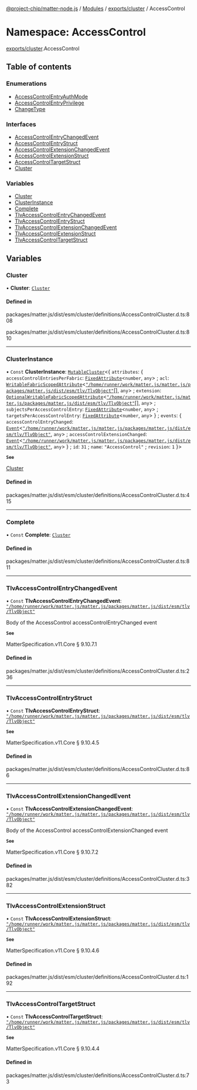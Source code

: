 [@project-chip/matter-node.js](../README.md) / [Modules](../modules.md) / [exports/cluster](exports_cluster.md) / AccessControl

# Namespace: AccessControl

[exports/cluster](exports_cluster.md).AccessControl

## Table of contents

### Enumerations

- [AccessControlEntryAuthMode](../enums/exports_cluster.AccessControl.AccessControlEntryAuthMode.md)
- [AccessControlEntryPrivilege](../enums/exports_cluster.AccessControl.AccessControlEntryPrivilege.md)
- [ChangeType](../enums/exports_cluster.AccessControl.ChangeType.md)

### Interfaces

- [AccessControlEntryChangedEvent](../interfaces/exports_cluster.AccessControl.AccessControlEntryChangedEvent.md)
- [AccessControlEntryStruct](../interfaces/exports_cluster.AccessControl.AccessControlEntryStruct.md)
- [AccessControlExtensionChangedEvent](../interfaces/exports_cluster.AccessControl.AccessControlExtensionChangedEvent.md)
- [AccessControlExtensionStruct](../interfaces/exports_cluster.AccessControl.AccessControlExtensionStruct.md)
- [AccessControlTargetStruct](../interfaces/exports_cluster.AccessControl.AccessControlTargetStruct.md)
- [Cluster](../interfaces/exports_cluster.AccessControl.Cluster.md)

### Variables

- [Cluster](exports_cluster.AccessControl.md#cluster)
- [ClusterInstance](exports_cluster.AccessControl.md#clusterinstance)
- [Complete](exports_cluster.AccessControl.md#complete)
- [TlvAccessControlEntryChangedEvent](exports_cluster.AccessControl.md#tlvaccesscontrolentrychangedevent)
- [TlvAccessControlEntryStruct](exports_cluster.AccessControl.md#tlvaccesscontrolentrystruct)
- [TlvAccessControlExtensionChangedEvent](exports_cluster.AccessControl.md#tlvaccesscontrolextensionchangedevent)
- [TlvAccessControlExtensionStruct](exports_cluster.AccessControl.md#tlvaccesscontrolextensionstruct)
- [TlvAccessControlTargetStruct](exports_cluster.AccessControl.md#tlvaccesscontroltargetstruct)

## Variables

### Cluster

• **Cluster**: [`Cluster`](../interfaces/exports_cluster.AccessControl.Cluster.md)

#### Defined in

packages/matter.js/dist/esm/cluster/definitions/AccessControlCluster.d.ts:808

packages/matter.js/dist/esm/cluster/definitions/AccessControlCluster.d.ts:810

___

### ClusterInstance

• `Const` **ClusterInstance**: [`MutableCluster`](../interfaces/exports_cluster.MutableCluster-1.md)\<\{ `attributes`: \{ `accessControlEntriesPerFabric`: [`FixedAttribute`](../interfaces/exports_cluster.FixedAttribute.md)\<`number`, `any`\> ; `acl`: [`WritableFabricScopedAttribute`](../interfaces/exports_cluster.WritableFabricScopedAttribute.md)\<[`"/home/runner/work/matter.js/matter.js/packages/matter.js/dist/esm/tlv/TlvObject"`](exports_session._internal_.__home_runner_work_matter_js_matter_js_packages_matter_js_dist_esm_tlv_TlvObject_.md)[], `any`\> ; `extension`: [`OptionalWritableFabricScopedAttribute`](../interfaces/exports_cluster.OptionalWritableFabricScopedAttribute.md)\<[`"/home/runner/work/matter.js/matter.js/packages/matter.js/dist/esm/tlv/TlvObject"`](exports_session._internal_.__home_runner_work_matter_js_matter_js_packages_matter_js_dist_esm_tlv_TlvObject_.md)[], `any`\> ; `subjectsPerAccessControlEntry`: [`FixedAttribute`](../interfaces/exports_cluster.FixedAttribute.md)\<`number`, `any`\> ; `targetsPerAccessControlEntry`: [`FixedAttribute`](../interfaces/exports_cluster.FixedAttribute.md)\<`number`, `any`\>  } ; `events`: \{ `accessControlEntryChanged`: [`Event`](../interfaces/exports_cluster.Event.md)\<[`"/home/runner/work/matter.js/matter.js/packages/matter.js/dist/esm/tlv/TlvObject"`](exports_session._internal_.__home_runner_work_matter_js_matter_js_packages_matter_js_dist_esm_tlv_TlvObject_.md), `any`\> ; `accessControlExtensionChanged`: [`Event`](../interfaces/exports_cluster.Event.md)\<[`"/home/runner/work/matter.js/matter.js/packages/matter.js/dist/esm/tlv/TlvObject"`](exports_session._internal_.__home_runner_work_matter_js_matter_js_packages_matter_js_dist_esm_tlv_TlvObject_.md), `any`\>  } ; `id`: ``31`` ; `name`: ``"AccessControl"`` ; `revision`: ``1``  }\>

**`See`**

[Cluster](exports_cluster.AccessControl.md#cluster)

#### Defined in

packages/matter.js/dist/esm/cluster/definitions/AccessControlCluster.d.ts:415

___

### Complete

• `Const` **Complete**: [`Cluster`](../interfaces/exports_cluster.AccessControl.Cluster.md)

#### Defined in

packages/matter.js/dist/esm/cluster/definitions/AccessControlCluster.d.ts:811

___

### TlvAccessControlEntryChangedEvent

• `Const` **TlvAccessControlEntryChangedEvent**: [`"/home/runner/work/matter.js/matter.js/packages/matter.js/dist/esm/tlv/TlvObject"`](exports_session._internal_.__home_runner_work_matter_js_matter_js_packages_matter_js_dist_esm_tlv_TlvObject_.md)

Body of the AccessControl accessControlEntryChanged event

**`See`**

MatterSpecification.v11.Core § 9.10.7.1

#### Defined in

packages/matter.js/dist/esm/cluster/definitions/AccessControlCluster.d.ts:236

___

### TlvAccessControlEntryStruct

• `Const` **TlvAccessControlEntryStruct**: [`"/home/runner/work/matter.js/matter.js/packages/matter.js/dist/esm/tlv/TlvObject"`](exports_session._internal_.__home_runner_work_matter_js_matter_js_packages_matter_js_dist_esm_tlv_TlvObject_.md)

**`See`**

MatterSpecification.v11.Core § 9.10.4.5

#### Defined in

packages/matter.js/dist/esm/cluster/definitions/AccessControlCluster.d.ts:86

___

### TlvAccessControlExtensionChangedEvent

• `Const` **TlvAccessControlExtensionChangedEvent**: [`"/home/runner/work/matter.js/matter.js/packages/matter.js/dist/esm/tlv/TlvObject"`](exports_session._internal_.__home_runner_work_matter_js_matter_js_packages_matter_js_dist_esm_tlv_TlvObject_.md)

Body of the AccessControl accessControlExtensionChanged event

**`See`**

MatterSpecification.v11.Core § 9.10.7.2

#### Defined in

packages/matter.js/dist/esm/cluster/definitions/AccessControlCluster.d.ts:382

___

### TlvAccessControlExtensionStruct

• `Const` **TlvAccessControlExtensionStruct**: [`"/home/runner/work/matter.js/matter.js/packages/matter.js/dist/esm/tlv/TlvObject"`](exports_session._internal_.__home_runner_work_matter_js_matter_js_packages_matter_js_dist_esm_tlv_TlvObject_.md)

**`See`**

MatterSpecification.v11.Core § 9.10.4.6

#### Defined in

packages/matter.js/dist/esm/cluster/definitions/AccessControlCluster.d.ts:192

___

### TlvAccessControlTargetStruct

• `Const` **TlvAccessControlTargetStruct**: [`"/home/runner/work/matter.js/matter.js/packages/matter.js/dist/esm/tlv/TlvObject"`](exports_session._internal_.__home_runner_work_matter_js_matter_js_packages_matter_js_dist_esm_tlv_TlvObject_.md)

**`See`**

MatterSpecification.v11.Core § 9.10.4.4

#### Defined in

packages/matter.js/dist/esm/cluster/definitions/AccessControlCluster.d.ts:73
